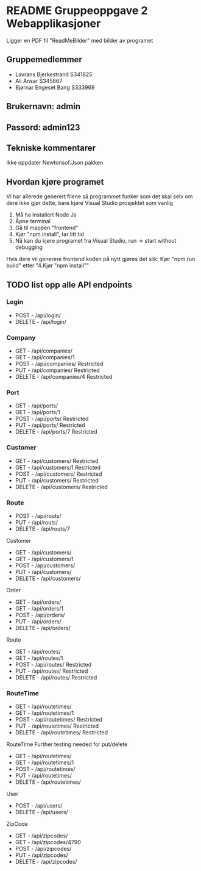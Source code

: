 ﻿# README Gruppeoppgave 2 Webapplikasjoner
 Ligger en PDF fil "ReadMeBilder" med bilder av programet
## Gruppemedlemmer
- Lavrans Bjerkestrand S341825
- Ali Ansar S345867
- Bjørnar Engeset Bang S333969

## Brukernavn: admin
## Passord: admin123


## Tekniske kommentarer
Ikke oppdater Newtonsof.Json pakken

## Hvordan kjøre programet
Vi har allerede generert filene så programmet funker som det skal selv om dere ikke gjør dette, bare kjøre Visual Studio prosjektet som vanlig

1. Må ha installert Node Js
2. Åpne terminal
3. Gå til mappen "frontend" 
4. Kjør "npm install", tar litt tid
5. Nå kan du kjøre programet fra Visual Studio, run -> start without debugging

Hvis dere vil generere frontend koden på nytt gjøres det slik:
Kjør "npm run build" etter "4.Kjør "npm install""



## TODO list opp alle API endpoints

### Login
- POST      - /api/login/
- DELETE    - /api/login/

### Company
- GET       - /api/companies/
- GET       - /api/companies/1
- POST      - /api/companies/   Restricted
- PUT       - /api/companies/   Restricted
- DELETE    - /api/companies/4  Restricted

### Port
- GET       - /api/ports/
- GET       - /api/ports/1
- POST      - /api/ports/       Restricted
- PUT       - /api/ports/       Restricted
- DELETE    - /api/ports/7      Restricted

### Customer
- GET       - /api/customers/   Restricted
- GET       - /api/customers/1  Restricted
- POST      - /api/customers/   Restricted
- PUT       - /api/customers/   Restricted
- DELETE    - /api/customers/   Restricted

### Route
- POST      - /api/routs/
- PUT       - /api/routs/
- DELETE    - /api/routs/7

Customer
- GET       - /api/customers/
- GET       - /api/customers/1
- POST      - /api/customers/
- PUT       - /api/customers/
- DELETE    - /api/customers/

Order
- GET       - /api/orders/
- GET       - /api/orders/1
- POST      - /api/orders/
- PUT       - /api/orders/
- DELETE    - /api/orders/

Route
- GET       - /api/routes/
- GET       - /api/routes/1
- POST      - /api/routes/      Restricted
- PUT       - /api/routes/      Restricted
- DELETE    - /api/routes/      Restricted

### RouteTime
- GET       - /api/routetimes/
- GET       - /api/routetimes/1 
- POST      - /api/routetimes/  Restricted
- PUT       - /api/routetimes/  Restricted
- DELETE    - /api/routetimes/  Restricted

RouteTime
Further testing needed for put/delete
- GET       - /api/routetimes/
- GET       - /api/routetimes/1
- POST      - /api/routetimes/
- PUT       - /api/routetimes/
- DELETE    - /api/routetimes/

User
- POST      - /api/users/
- DELETE    - /api/users/

ZipCode
- GET       - /api/zipcodes/
- GET       - /api/zipcodes/4790
- POST      - /api/zipcodes/
- PUT       - /api/zipcodes/
- DELETE    - /api/zipcodes/
